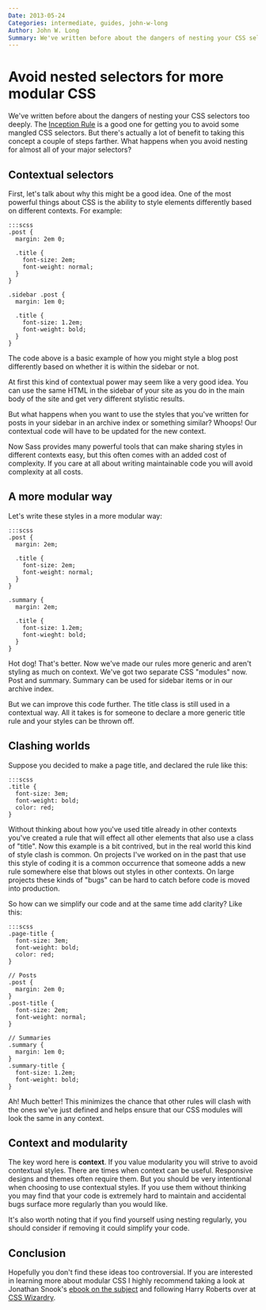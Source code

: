 ```yaml
---
Date: 2013-05-24
Categories: intermediate, guides, john-w-long
Author: John W. Long
Summary: We've written before about the dangers of nesting your CSS selectors too deeply. The Inception Rule is a good one for getting you to avoid some mangled CSS selectors. But there's actually a lot of benefit to taking this concept a couple of steps farther. What happens when you avoid nesting for almost all of your major selectors?
---
```


# Avoid nested selectors for more modular CSS

We've written before about the dangers of nesting your CSS selectors too deeply. The [Inception Rule](/beginner/the-inception-rule) is a good one for getting you to avoid some mangled CSS selectors. But there's actually a lot of benefit to taking this concept a couple of steps farther. What happens when you avoid nesting for almost all of your major selectors?


## Contextual selectors

First, let's talk about why this might be a good idea. One of the most powerful things about CSS is the ability to style elements differently based on different contexts. For example:

    :::scss
    .post {
      margin: 2em 0;

      .title {
        font-size: 2em;
        font-weight: normal;
      }
    }

    .sidebar .post {
      margin: 1em 0;

      .title {
        font-size: 1.2em;
        font-weight: bold;
      }
    }

The code above is a basic example of how you might style a blog post differently based on whether it is within the sidebar or not.

At first this kind of contextual power may seem like a very good idea. You can use the same HTML in the sidebar of your site as you do in the main body of the site and get very different stylistic results.

But what happens when you want to use the styles that you've written for posts in your sidebar in an archive index or something similar? Whoops! Our contextual code will have to be updated for the new context.

Now Sass provides many powerful tools that can make sharing styles in different contexts easy, but this often comes with an added cost of complexity. If you care at all about writing maintainable code you will avoid complexity at all costs.


## A more modular way

Let's write these styles in a more modular way:

    :::scss
    .post {
      margin: 2em;

      .title {
        font-size: 2em;
        font-weight: normal;
      }
    }

    .summary {
      margin: 2em;

      .title {
        font-size: 1.2em;
        font-wieght: bold;
      }
    }

Hot dog! That's better. Now we've made our rules more generic and aren't styling as much on context. We've got two separate CSS "modules" now. Post and summary. Summary can be used for sidebar items or in our archive index.

But we can improve this code further. The title class is still used in a contextual way. All it takes is for someone to declare a more generic title rule and your styles can be thrown off.


## Clashing worlds

Suppose you decided to make a page title, and declared the rule like this:

    :::scss
    .title {
      font-size: 3em;
      font-weight: bold;
      color: red;
    }

Without thinking about how you've used title already in other contexts you've created a rule that will effect all other elements that also use a class of "title". Now this example is a bit contrived, but in the real world this kind of style clash is common. On projects I've worked on in the past that use this style of coding it is a common occurrence that someone adds a new rule somewhere else that blows out styles in other contexts. On large projects these kinds of "bugs" can be hard to catch before code is moved into production.

So how can we simplify our code and at the same time add clarity? Like this:

    :::scss
    .page-title {
      font-size: 3em;
      font-weight: bold;
      color: red;
    }

    // Posts
    .post {
      margin: 2em 0;
    }
    .post-title {
      font-size: 2em;
      font-weight: normal;
    }

    // Summaries
    .summary {
      margin: 1em 0;
    }
    .summary-title {
      font-size: 1.2em;
      font-weight: bold;
    }

Ah! Much better! This minimizes the chance that other rules will clash with the ones we've just defined and helps ensure that our CSS modules will look the same in any context.


## Context and modularity

The key word here is **context**. If you value modularity you will strive to avoid contextual styles. There are times when context can be useful. Responsive designs and themes often require them. But you should be very intentional when choosing to use contextual styles. If you use them without thinking you may find that your code is extremely hard to maintain and accidental bugs surface more regularly than you would like.

It's also worth noting that if you find yourself using nesting regularly, you should consider if removing it could simplify your code.


## Conclusion

Hopefully you don't find these ideas too controversial. If you are interested in learning more about modular CSS I highly recommend taking a look at Jonathan Snook's [ebook on the subject](http://smacss.com) and following Harry Roberts over at [CSS Wizardry](http://csswizardry.com).
